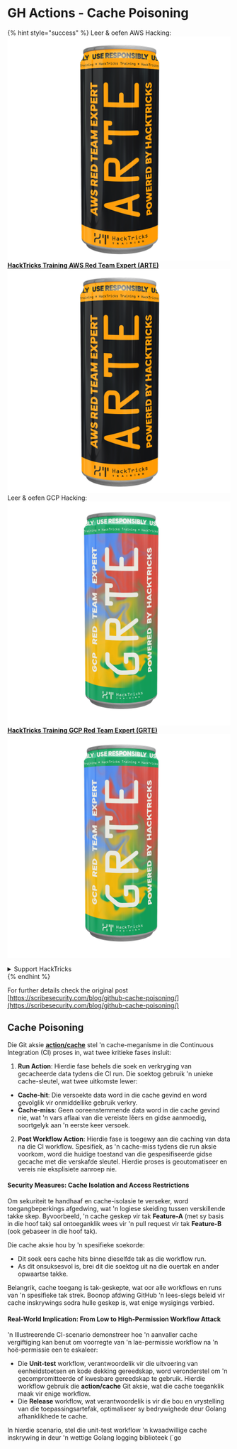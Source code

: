 # GH Actions - Cache Poisoning

{% hint style="success" %}
Leer & oefen AWS Hacking:<img src="../../../.gitbook/assets/image (1).png" alt="" data-size="line">[**HackTricks Training AWS Red Team Expert (ARTE)**](https://training.hacktricks.xyz/courses/arte)<img src="../../../.gitbook/assets/image (1).png" alt="" data-size="line">\
Leer & oefen GCP Hacking: <img src="../../../.gitbook/assets/image (2).png" alt="" data-size="line">[**HackTricks Training GCP Red Team Expert (GRTE)**<img src="../../../.gitbook/assets/image (2).png" alt="" data-size="line">](https://training.hacktricks.xyz/courses/grte)

<details>

<summary>Support HackTricks</summary>

* Kyk na die [**subskripsie planne**](https://github.com/sponsors/carlospolop)!
* **Sluit aan by die** 💬 [**Discord groep**](https://discord.gg/hRep4RUj7f) of die [**telegram groep**](https://t.me/peass) of **volg** ons op **Twitter** 🐦 [**@hacktricks\_live**](https://twitter.com/hacktricks\_live)**.**
* **Deel hacking truuks deur PRs in te dien na die** [**HackTricks**](https://github.com/carlospolop/hacktricks) en [**HackTricks Cloud**](https://github.com/carlospolop/hacktricks-cloud) github repos.

</details>
{% endhint %}

For further details check the original post [https://scribesecurity.com/blog/github-cache-poisoning/](https://scribesecurity.com/blog/github-cache-poisoning/)

## Cache Poisoning

Die Git aksie [**action/cache**](https://github.com/actions/cache) stel 'n cache-meganisme in die Continuous Integration (CI) proses in, wat twee kritieke fases insluit:

1. **Run Action**: Hierdie fase behels die soek en verkryging van gecacheerde data tydens die CI run. Die soektog gebruik 'n unieke cache-sleutel, wat twee uitkomste lewer:
* **Cache-hit**: Die versoekte data word in die cache gevind en word gevolglik vir onmiddellike gebruik verkry.
* **Cache-miss**: Geen ooreenstemmende data word in die cache gevind nie, wat 'n vars aflaai van die vereiste lêers en gidse aanmoedig, soortgelyk aan 'n eerste keer versoek.
2. **Post Workflow Action**: Hierdie fase is toegewy aan die caching van data na die CI workflow. Spesifiek, as 'n cache-miss tydens die run aksie voorkom, word die huidige toestand van die gespesifiseerde gidse gecache met die verskafde sleutel. Hierdie proses is geoutomatiseer en vereis nie eksplisiete aanroep nie.

#### Security Measures: Cache Isolation and Access Restrictions

Om sekuriteit te handhaaf en cache-isolasie te verseker, word toegangbeperkings afgedwing, wat 'n logiese skeiding tussen verskillende takke skep. Byvoorbeeld, 'n cache geskep vir tak **Feature-A** (met sy basis in die hoof tak) sal ontoeganklik wees vir 'n pull request vir tak **Feature-B** (ook gebaseer in die hoof tak).

Die cache aksie hou by 'n spesifieke soekorde:

* Dit soek eers cache hits binne dieselfde tak as die workflow run.
* As dit onsuksesvol is, brei dit die soektog uit na die ouertak en ander opwaartse takke.

Belangrik, cache toegang is tak-geskepte, wat oor alle workflows en runs van 'n spesifieke tak strek. Boonop afdwing GitHub 'n lees-slegs beleid vir cache inskrywings sodra hulle geskep is, wat enige wysigings verbied.

#### Real-World Implication: From Low to High-Permission Workflow Attack

'n Illustreerende CI-scenario demonstreer hoe 'n aanvaller cache vergiftiging kan benut om voorregte van 'n lae-permissie workflow na 'n hoë-permissie een te eskaleer:

* Die **Unit-test** workflow, verantwoordelik vir die uitvoering van eenheidstoetsen en kode dekking gereedskap, word veronderstel om 'n gecompromitteerde of kwesbare gereedskap te gebruik. Hierdie workflow gebruik die **action/cache** Git aksie, wat die cache toeganklik maak vir enige workflow.
* Die **Release** workflow, wat verantwoordelik is vir die bou en vrystelling van die toepassingsartefak, optimaliseer sy bedrywighede deur Golang afhanklikhede te cache.

In hierdie scenario, stel die unit-test workflow 'n kwaadwillige cache inskrywing in deur 'n wettige Golang logging biblioteek (\`go
